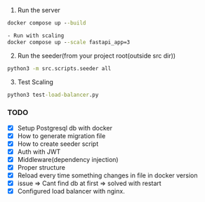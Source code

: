 1. Run the server

```cmd
docker compose up --build

- Run with scaling
docker compose up --scale fastapi_app=3
```

2. Run the seeder(from your project root(outside src dir))

```cmd
python3 -m src.scripts.seeder all
```

3. Test Scaling

```cmd
python3 test-load-balancer.py
```

### TODO

- [x] Setup Postgresql db with docker
- [x] How to generate migration file
- [x] How to create seeder script
- [x] Auth with JWT
- [x] Middleware(dependency injection)
- [x] Proper structure
- [x] Reload every time something changes in file in docker version
- [x] issue ⇒ Cant find db at first => solved with restart
- [x] Configured load balancer with nginx.
